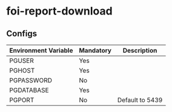 # foi-report-download

## Configs
| Environment Variable | Mandatory | Description |
|----------------------|-----------|-----------------|
| PGUSER | Yes |  |
| PGHOST | Yes |  |
| PGPASSWORD | No |  |
| PGDATABASE | Yes |  |
| PGPORT | No | Default to 5439 |